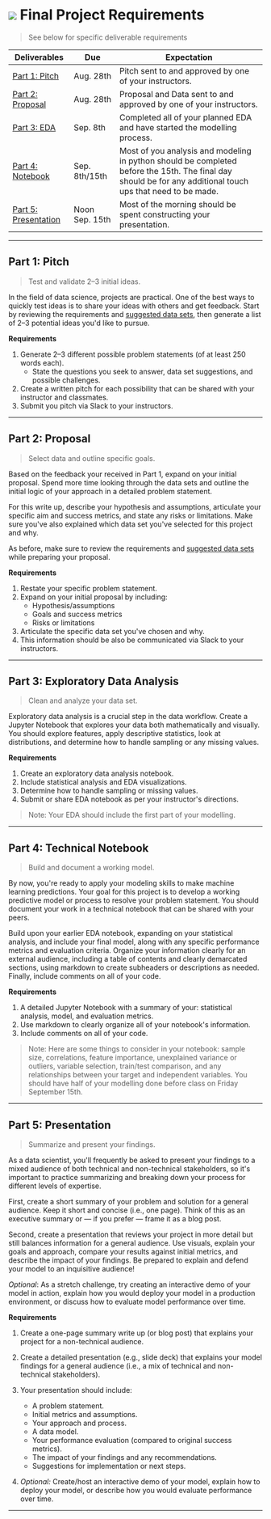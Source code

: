# ![](https://ga-dash.s3.amazonaws.com/production/assets/logo-9f88ae6c9c3871690e33280fcf557f33.png) Final Project Requirements

> See below for specific deliverable requirements

| Deliverables | Due | Expectation |
| --- | --- | --- |
| [Part 1: Pitch](#pitch)        |  Aug. 28th | Pitch sent to and approved by one of your instructors. |
| [Part 2: Proposal](#proposal)     | Aug. 28th | Proposal and Data sent to and approved by one of your instructors. |
| [Part 3: EDA](#eda)           | Sep. 8th | Completed all of your planned EDA and have started the modelling process. |
| [Part 4: Notebook](#notebook)      | Sep. 8th/15th | Most of you analysis and modeling in python should be completed before the 15th.  The final day should be for any additional touch ups that need to be made.
| [Part 5: Presentation](#presentation)  | Noon Sep. 15th | Most of the morning should be spent constructing your presentation. | 

---

<a name="pitch">

## Part 1: Pitch
> Test and validate 2–3 initial ideas.

In the field of data science, projects are practical. One of the best ways to quickly test ideas is to share your ideas with others and get feedback. Start by reviewing the requirements and [suggested data sets](./datasets.md), then generate a list of 2–3 potential ideas you'd like to pursue. 

**Requirements**
1. Generate 2–3 different possible problem statements (of at least 250 words each).
    - State the questions you seek to answer, data set suggestions, and possible challenges.
2. Create a written pitch for each possibility that can be shared with your instructor and classmates.
3. Submit you pitch via Slack to your instructors.

---

<a name="proposal"></a>
## Part 2: Proposal
> Select data and outline specific goals.

Based on the feedback your received in Part 1, expand on your initial proposal. Spend more time looking through the data sets and outline the initial logic of your approach in a detailed problem statement. 

For this write up, describe your hypothesis and assumptions, articulate your specific aim and success metrics, and state any risks or limitations. Make sure you've also explained which data set you've selected for this project and why.

As before, make sure to review the requirements and [suggested data sets](./datasets.md) while preparing your proposal.

**Requirements**
1. Restate your specific problem statement.
2. Expand on your initial proposal by including:
   - Hypothesis/assumptions
   - Goals and success metrics
   - Risks or limitations
3. Articulate the specific data set you've chosen and why.
4. This information should be also be communicated via Slack to your instructors.
---

<a name="eda"></a>
## Part 3: Exploratory Data Analysis
> Clean and analyze your data set.

Exploratory data analysis is a crucial step in the data workflow. Create a Jupyter Notebook that explores your data both mathematically and visually. You should explore features, apply descriptive statistics, look at distributions, and determine how to handle sampling or any missing values.

**Requirements**
1. Create an exploratory data analysis notebook.
2. Include statistical analysis and EDA visualizations.
3. Determine how to handle sampling or missing values.
4. Submit or share EDA notebook as per your instructor's directions.

> Note: Your EDA should include the first part of your modelling.  

---

<a name="notebook"></a>
## Part 4: Technical Notebook
> Build and document a working model.

By now, you're ready to apply your modeling skills to make machine learning predictions. Your goal for this project is to develop a working predictive model or process to resolve your problem statement. You should document your work in a technical notebook that can be shared with your peers.

Build upon your earlier EDA notebook, expanding on your statistical analysis, and include your final model, along with any specific performance metrics and evaluation criteria. Organize your information clearly for an external audience, including a table of contents and clearly demarcated sections, using markdown to create subheaders or descriptions as needed. Finally, include comments on all of your code.

**Requirements**
1. A detailed Jupyter Notebook with a summary of your: statistical analysis, model, and evaluation metrics.
2. Use markdown to clearly organize all of your notebook's information.
3. Include comments on all of your code.

> Note: Here are some things to consider in your notebook: sample size, correlations, feature importance, unexplained variance or outliers, variable selection, train/test comparison, and any relationships between your target and independent variables.  You should have half of your modelling done before class on Friday September 15th.

---

<a name="presentation"></a>
## Part 5: Presentation
> Summarize and present your findings.

As a data scientist, you'll frequently be asked to present your findings to a mixed audience of both technical and non-technical stakeholders, so it's important to practice summarizing and breaking down your process for different levels of expertise. 

First, create a short summary of your problem and solution for a general audience. Keep it short and concise (i.e., one page). Think of this as an executive summary or — if you prefer — frame it as a blog post.

Second, create a presentation that reviews your project in more detail but still balances information for a general audience. Use visuals, explain your goals and approach, compare your results against initial metrics, and describe the impact of your findings. Be prepared to explain and defend your model to an inquisitive audience!

*Optional*: As a stretch challenge, try creating an interactive demo of your model in action, explain how you would deploy your model in a production environment, or discuss how to evaluate model performance over time.

**Requirements**
1. Create a one-page summary write up (or blog post) that explains your project for a non-technical audience.

2. Create a detailed presentation (e.g., slide deck) that explains your model findings for a general audience (i.e., a mix of technical and non-technical stakeholders).

3. Your presentation should include:
   - A problem statement.
   - Initial metrics and assumptions.
   - Your approach and process.
   - A data model.
   - Your performance evaluation (compared to original success metrics).
   - The impact of your findings and any recommendations.
   - Suggestions for implementation or next steps.

 4. *Optional:* Create/host an interactive demo of your model, explain how to deploy your model, or describe how you would evaluate performance over time.

---
